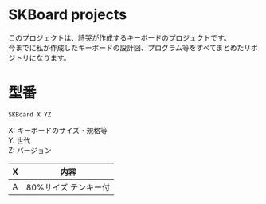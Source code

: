 # SKBoard projects
このプロジェクトは、詩哭が作成するキーボードのプロジェクトです。
<br>今までに私が作成したキーボードの設計図、プログラム等をすべてまとめたリポジトリになります。

# 型番
```
SKBoard X YZ
```
X: キーボードのサイズ・規格等
<br>Y: 世代
<br>Z: バージョン

| X | 内容 |
| - | - |
| A | 80%サイズ テンキー付 |
